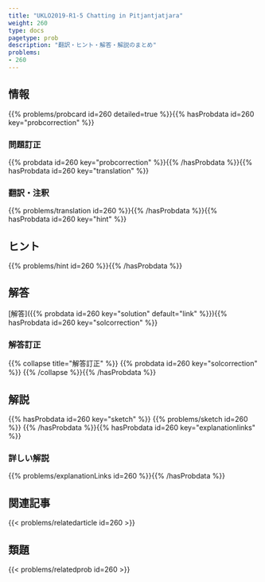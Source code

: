 ```yaml
---
title: "UKLO2019-R1-5 Chatting in Pitjantjatjara"
weight: 260
type: docs
pagetype: prob
description: "翻訳・ヒント・解答・解説のまとめ"
problems: 
- 260
---
```


## 情報

{{% problems/probcard id=260 detailed=true %}}{{% hasProbdata id=260 key="probcorrection" %}}

### 問題訂正

{{% probdata id=260 key="probcorrection" %}}{{% /hasProbdata %}}{{% hasProbdata id=260 key="translation" %}}

### 翻訳・注釈

{{% problems/translation id=260 %}}{{% /hasProbdata %}}{{% hasProbdata id=260 key="hint" %}}

## ヒント

{{% problems/hint id=260 %}}{{% /hasProbdata %}}

## 解答

[解答]({{% probdata id=260 key="solution" default="link" %}}){{% hasProbdata id=260 key="solcorrection" %}}

### 解答訂正

{{% collapse title="解答訂正" %}}
{{% probdata id=260 key="solcorrection" %}}
{{% /collapse %}}{{% /hasProbdata %}}

## 解説

{{% hasProbdata id=260 key="sketch" %}}
{{% problems/sketch id=260 %}}
{{% /hasProbdata %}}{{% hasProbdata id=260 key="explanationlinks" %}}

### 詳しい解説

{{% problems/explanationLinks id=260 %}}{{% /hasProbdata %}}

## 関連記事

{{< problems/relatedarticle id=260 >}}

## 類題

{{< problems/relatedprob id=260 >}}
